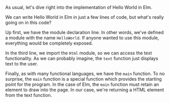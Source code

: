 As usual, let's dive right into the implementation of
Hello World in Elm.

We can write Hello World in Elm in just
a few lines of code, but what's really going on in this
code?

Up first, we have the module declaration line. In other
words, we've defined a module with the name `HelloWorld`.
If anyone wanted to use this module, everything would be
completely exposed.

In the third line, we import the `Html` module, so we can
access the text functionality. As we can probably imagine,
the `text` function just displays text to the user.

Finally, as with many functional languages, we have the
`main` function. To no surprise, the `main` function is a
special function which provides the starting point for
the program. In the case of Elm, the `main` function must
retain an element to draw into the page. In our case, we're
returning a HTML element from the text function.
